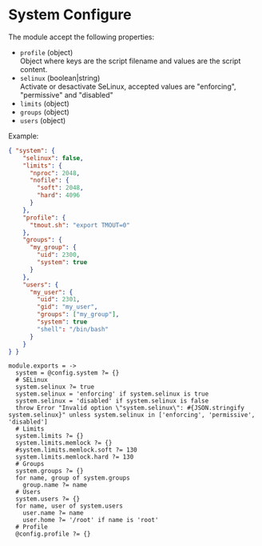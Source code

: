 
# System Configure

The module accept the following properties:

*   `profile` (object)   
    Object where keys are the script filename and values are the script
    content.    
*   `selinux` (boolean|string)   
    Activate or desactivate SeLinux, accepted values are "enforcing", "permissive" and "disabled"
*   `limits` (object)   
*   `groups` (object)   
*   `users` (object)   

Example:

```json
{ "system": {
    "selinux": false,
    "limits": {
      "nproc": 2048,
      "nofile": {
        "soft": 2048,
        "hard": 4096
      }
    },
    "profile": {
      "tmout.sh": "export TMOUT=0"
    },
    "groups": {
      "my_group": {
        "uid": 2300,
        "system": true
      }
    },
    "users": {
      "my_user": {
        "uid": 2301,
        "gid": "my_user",
        "groups": ["my_group"],
        "system": true
        "shell": "/bin/bash"
      }
    }
} }
```

    module.exports = ->
      system = @config.system ?= {}
      # SELinux
      system.selinux ?= true
      system.selinux = 'enforcing' if system.selinux is true
      system.selinux = 'disabled' if system.selinux is false
      throw Error "Invalid option \"system.selinux\": #{JSON.stringify system.selinux}" unless system.selinux in ['enforcing', 'permissive', 'disabled']
      # Limits
      system.limits ?= {}
      system.limits.memlock ?= {}
      #system.limits.memlock.soft ?= 130
      system.limits.memlock.hard ?= 130
      # Groups
      system.groups ?= {}
      for name, group of system.groups
        group.name ?= name
      # Users
      system.users ?= {}
      for name, user of system.users
        user.name ?= name
        user.home ?= '/root' if name is 'root'
      # Profile
      @config.profile ?= {}
